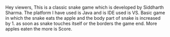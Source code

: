 Hey viewers, 
This is a classic snake game which is developed by Siddharth Sharma.
The platform I have used is Java and is IDE  used is VS.
Basic game in which the snake eats the apple and the body part of snake is increased by 1. as soon as snake touches itself or the borders the game end.
More apples eaten the more is Score.